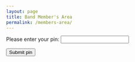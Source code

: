 ```yaml
---
layout: page
title: Band Member's Area
permalink: /members-area/
---
```

Please enter your pin:
<input type="password" id="myPin">

<button onclick="checkPin()">Submit pin</button>

<script>
function checkPin() {
  var pin = document.getElementById("myPin").value;
  if (pin == 1678) {
    window.open("https://livethebeatband.github.io/members-area/daniel");
  } else if (pin == 3682) {
    window.open("https://livethebeatband.github.io/members-area/william");
  } else {
    alert("That is not a valid pin. Access denied! Try again!");
  }
}
</script>

